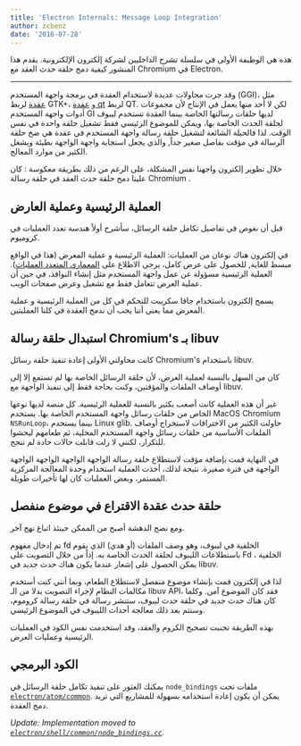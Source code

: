 ```yaml
---
title: 'Electron Internals: Message Loop Integration'
author: zcbenz
date: '2016-07-28'
---
```


هذه هي الوظيفة الأولى في سلسلة تشرح الداخليين لشركة إلكترون الإلكترونية. يقدم هذا المنشور كيفية دمج حلقة حدث العقد مع Chromium في Electron.

---

وقد جرت محاولات عديدة لاستخدام العقدة في برمجة واجهة المستخدم (GGI)، مثل [عقدة](https://github.com/zcbenz/node-gui) لربط GTK+، و [عقدة qt](https://github.com/arturadib/node-qt) لربط QT. لكن لا أحد منها يعمل في الإنتاج لأن مجموعات أدوات واجهة المستخدم GI لديها حلقات رسالتها الخاصة بينما العقدة تستخدم ليبوف لحلقة الحدث الخاصة بها، ويمكن للموضوع الرئيسي فقط تشغيل حلقة واحدة في نفس الوقت. لذا فالحيلة الشائعة لتشغيل حلقة رسالة واجهة المستخدم في عقدة هي ضخ حلقة الرسالة في مؤقت بفاصل صغير جداً, والذي يجعل استجابة واجهة الواجهة بطيئة ويشغل الكثير من موارد المعالج.

خلال تطوير إلكترون واجهنا نفس المشكلة، على الرغم من ذلك بطريقة معكوسة : كان علينا دمج حلقة حدث العقد في حلقة رسالة Chromium .

## العملية الرئيسية وعملية العارض

قبل أن نغوص في تفاصيل تكامل حلقة الرسائل، سأشرح أولاً هندسة تعدد العمليات في كروميوم.

في إلكترون هناك نوعان من العمليات: العملية الرئيسية و عملية المعرض (هذا في الواقع مبسط للغاية, للحصول على عرض كامل، يرجى الاطلاع على [المعماري المتعدد العمليات](http://dev.chromium.org/developers/design-documents/multi-process-architecture)). العملية الرئيسية مسؤولة عن عمل واجهة المستخدم مثل إنشاء النوافذ، في حين أن عملية العرض تتعامل فقط مع تشغيل وعرض صفحات الويب.

يسمح إلكترون باستخدام جافا سكريبت للتحكم في كل من العملية الرئيسية و عملية المعرض مما يعني أننا يجب أن ندمج العقدة في كلتا العمليتين.

## استبدال حلقة رسالة Chromium's بـ libuv

كانت محاولتي الأولى إعادة تنفيذ حلقة رسائل Chromium's باستخدام libuv.

كان من السهل بالنسبة لعملية العرض، لأن حلقة الرسائل الخاصة بها لم تستمع إلا إلى أوصاف الملفات والمؤقتين، وكنت بحاجة فقط إلى تنفيذ الواجهة مع libuv.

غير أن هذه العملية كانت أصعب بكثير بالنسبة للعملية الرئيسية. كل منصة لديها نوعها الخاص من حلقات رسائل واجهة المستخدم الخاصة بها. يستخدم MacOS Chromium `NSRunLoop`، بينما يستخدم Linux glib. حاولت الكثير من الاختراقات لاستخراج أوصاف الملفات الأساسية من حلقات رسائل واجهة المستخدم المحلية، ثم طعامهم ليحشوا للتكرار، لكنني لا زلت قابلت حالات حادة لم تنجح.

في النهاية قمت بإضافة مؤقت لاستطلاع حلقة رسالة الواجهة الواجهة الواجهة الواجهة الواجهة في فترة صغيرة. نتيجة لذلك، أخذت العملية استخدام وحدة المعالجة المركزية المستمر، وبعض العمليات كان لها تأخيرات طويلة.

## حلقة حدث عقدة الاقتراع في موضوع منفصل

ومع نضج الدهشة أصبح من الممكن حينئذ اتباع نهج آخر.

تم إدخال مفهوم fd الخلفية في ليبوف، وهو وصف الملفات (أو هدي) الذي يقوم باستطلاعات الليبوف لحلقة الحدث الخاصة به. إذاً من خلال التصويت على Fd الخلفية ، يمكن الحصول على إشعار عندما يكون هناك حدث جديد في libuv.

لذا في إلكترون قمت بإنشاء موضوع منفصل لاستطلاع الطعام، وبما أنني كنت أستخدم مكالمات النظام لإجراء التصويت بدلا من الـ libuv API، فقد كان الموضوع آمن. وكلما كان هناك حدث جديد في حلقة حدث ليبوف، ستنشر رسالة في حلقة رسالة كروموم، وستتم بعد ذلك معالجة أحداث الليبوف في الموضوع الرئيسي.

بهذه الطريقة تجنبت تصحيح الكروم والعقد، وقد استخدمت نفس الكود في العمليات الرئيسية وعمليات العرض.

## الكود البرمجي

يمكنك العثور على تنفيذ تكامل حلقة الرسائل في `node_bindings` ملفات تحت [`electron/atom/common`](https://github.com/electron/electron/tree/master/atom/common). يمكن أن يكون إعادة استخدامه بسهولة للمشاريع التي تريد دمج العقدة.

*Update: Implementation moved to [`electron/shell/common/node_bindings.cc`](https://github.com/electron/electron/blob/master/shell/common/node_bindings.cc).*
